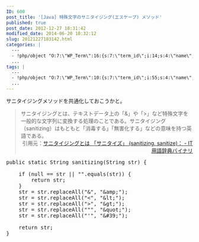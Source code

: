 ```yaml
---
ID: 600
post_title: '[Java] 特殊文字のサニタイジング(エスケープ) メソッド'
published: true
post_date: 2012-12-27 18:31:42
modified_date: 2014-06-20 10:32:12
slug: 20121227183142.html
categories: |
  ---
  - !php/object "O:7:\"WP_Term\":16:{s:7:\"term_id\";i:14;s:4:\"name\";s:15:\"\u30D7\u30ED\u30B0\u30E9\u30E0\";s:4:\"slug\";s:7:\"program\";s:10:\"term_group\";i:0;s:16:\"term_taxonomy_id\";i:14;s:8:\"taxonomy\";s:8:\"category\";s:11:\"description\";s:0:\"\";s:6:\"parent\";i:0;s:5:\"count\";i:121;s:6:\"filter\";s:3:\"raw\";s:6:\"cat_ID\";i:14;s:14:\"category_count\";i:121;s:20:\"category_description\";s:0:\"\";s:8:\"cat_name\";s:15:\"\u30D7\u30ED\u30B0\u30E9\u30E0\";s:17:\"category_nicename\";s:7:\"program\";s:15:\"category_parent\";i:0;}"
  ...
tags: |
  ---
  - !php/object "O:7:\"WP_Term\":10:{s:7:\"term_id\";i:55;s:4:\"name\";s:4:\"Java\";s:4:\"slug\";s:4:\"java\";s:10:\"term_group\";i:0;s:16:\"term_taxonomy_id\";i:56;s:8:\"taxonomy\";s:8:\"post_tag\";s:11:\"description\";s:0:\"\";s:6:\"parent\";i:0;s:5:\"count\";i:13;s:6:\"filter\";s:3:\"raw\";}"
  ...
---
```

サニタイジングメソッドを共通化しておこうかと。
<!--more-->
<blockquote>サニタイジングとは、テキストデータ上の「&」や「>」など特殊文字を一般的な文字列に変換する処理のことである。サニタイジング（sanitizing）はもともと「消毒する」「無害化する」などの意味を持つ英語である。
<div align="right">引用元：<a href="http://goo.gl/dMLsl">サニタイジングとは 「サニタイズ」 (sanitizing, sanitize)： - IT用語辞典バイナリ</a></div></blockquote>

<pre class="prettyprint linenums lang-java">
public static String sanitizing(String str) {

	if (null == str || &quot;&quot;.equals(str)) {
		return str;
	}
	str = str.replaceAll(&quot;&amp;&quot;, &quot;&amp;amp;&quot;);
	str = str.replaceAll(&quot;&lt;&quot;, &quot;&amp;lt;&quot;);
	str = str.replaceAll(&quot;&gt;&quot;, &quot;&amp;gt;&quot;);
	str = str.replaceAll(&quot;&quot;&quot;, &quot;&amp;quot;&quot;);
	str = str.replaceAll(&quot;&#039;&quot;, &quot;&amp;#39;&quot;);
	
	return str;
}
</pre>